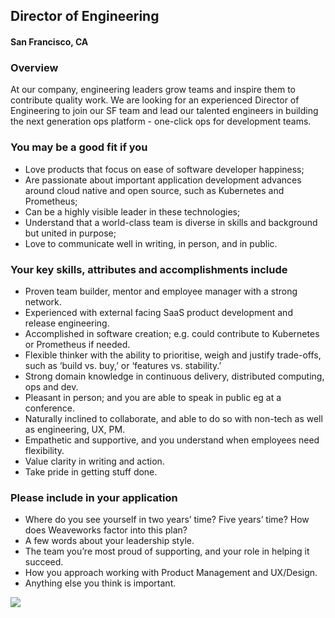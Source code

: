 ## Director of Engineering
#### San Francisco, CA

### Overview
At our company, engineering leaders grow teams and inspire them to contribute quality work. We are looking for an experienced Director of Engineering to join our SF team and lead our talented engineers in building the next generation ops platform - one-click ops for development teams.

### You may be a good fit if you
+  Love products that focus on ease of software developer happiness;
+  Are passionate about important application development advances around cloud native and open source, such as Kubernetes and Prometheus;
+  Can be a highly visible leader in these technologies;
+  Understand that a world-class team is diverse in skills and background but united in purpose;
+  Love to communicate well in writing, in person, and in public.

### Your key skills, attributes and accomplishments include
+  Proven team builder, mentor and employee manager with a strong network.
+  Experienced with external facing SaaS product development and release engineering.
+  Accomplished in software creation; e.g. could contribute to Kubernetes or Prometheus if needed.
+  Flexible thinker with the ability to prioritise, weigh and justify trade-offs, such as ‘build vs. buy,’ or ‘features vs. stability.’
+  Strong domain knowledge in continuous delivery, distributed computing, ops and dev.
+  Pleasant in person; and you are able to speak in public eg at a conference.
+  Naturally inclined to collaborate, and able to do so with non-tech as well as engineering, UX, PM.
+  Empathetic and supportive, and you understand when employees need flexibility.
+  Value clarity in writing and action.
+  Take pride in getting stuff done.

### Please include in your application
+  Where do you see yourself in two years’ time? Five years’ time? How does Weaveworks factor into this plan?
+  A few words about your leadership style.
+  The team you’re most proud of supporting, and your role in helping it succeed.
+  How you approach working with Product Management and UX/Design.
+  Anything else you think is important.


[<img src='https://dabuttonfactory.com/button.png?t=Learn+More&f=Calibri-Bold&ts=24&tc=fff&hp=20&vp=8&c=5&bgt=unicolored&bgc=29aafe'>](https://letsrockit.co/job/v2vhdmuud29ya3m-director-of-engineering)
